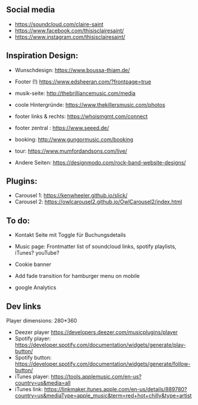 ## Social media

- https://soundcloud.com/claire-saint
- https://www.facebook.com/thisisclairesaint/
- https://www.instagram.com/thisisclairesaint/

## Inspiration Design:

- Wunschdesign: https://www.boussa-thiam.de/
- Footer (!) https://www.edsheeran.com/?frontpage=true
- musik-seite: http://thebrilliancemusic.com/media

- coole Hintergründe: https://www.thekillersmusic.com/photos
- footer links & rechts: https://whoismgmt.com/connect
- footer zentral : https://www.seeed.de/
- booking: http://www.gungormusic.com/booking
- tour: https://www.mumfordandsons.com/live/
- Andere Seiten: https://designmodo.com/rock-band-website-designs/

## Plugins:

- Carousel 1: https://kenwheeler.github.io/slick/
- Carousel 2: https://owlcarousel2.github.io/OwlCarousel2/index.html

## To do:

- Kontakt Seite mit Toggle für Buchungsdetails
- Music page: Frontmatter list of soundcloud links, spotify playlists, iTunes? youTube?

- Cookie banner
- Add fade transition for hamburger menu on mobile
- google Analytics

## Dev links

Player dimensions: 280*360

- Deezer player https://developers.deezer.com/musicplugins/player
- Spotify player: https://developer.spotify.com/documentation/widgets/generate/play-button/
- Spotify button: https://developer.spotify.com/documentation/widgets/generate/follow-button/
- iTunes player: https://tools.applemusic.com/en-us?country=us&media=all
- iTunes link: https://linkmaker.itunes.apple.com/en-us/details/889780?country=us&mediaType=apple_music&term=red+hot+chilly&type=artist
